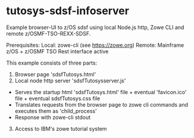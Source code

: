 # tutosys-sdsf-infoserver
Example browser-UI to z/OS sdsf using local Node.js http, Zowe CLI and remote z/OSMF-TSO-REXX-SDSF.

Prerequisites:
Local:
  zowe-cli (see https://zowe.org)
Remote:
  Mainframe z/OS + z/OSMF TSO Rest interface active
  
This example consists of three parts:

1) Browser page 'sdsfTutosys.html' 
2) Local node http server 'sdsfTutosysserver.js'
  - Serves the startup html 'sdsfTutosys.html' file + eventual 'favicon.ico' file + eventual sdsfTutosys.css file
  - Translates requests from the browser page to zowe cli commands and executes them as 'child_process'
  - Response with zowe-cli stdout
3) Access to IBM's zowe tutorial system
